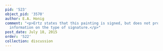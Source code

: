 ```yaml
---
pid: '523'
object_pid: '3570'
author: E.A. Honig
comment: "<p>Ertz states that this painting is signed, but does not provide any additional
  information on the type of signature.</p>"
post_date: July 18, 2015
order: '522'
collection: discussion
---
```

